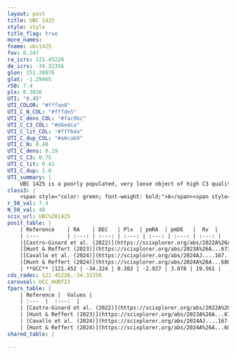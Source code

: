 ```yaml
---
layout: post
title: UBC 1425
style: style
title_flag: true
more_names: 
fname: ubc1425
fov: 0.247
ra_icrs: 121.45228
de_icrs: -34.32356
glon: 251.38076
glat: -1.29465
r50: 7.4
plx: 0.3016
UTI: "0.45"
UTI_COLOR: "#fffae0"
UTI_C_N_COL: "#fffde5"
UTI_C_dens_COL: "#fac9bc"
UTI_C_C3_COL: "#d4edca"
UTI_C_lit_COL: "#fff6da"
UTI_C_dup_COL: "#a6cab9"
UTI_C_N: 0.48
UTI_C_dens: 0.19
UTI_C_C3: 0.75
UTI_C_lit: 0.42
UTI_C_dup: 1.0
UTI_summary: |
    UBC 1425 is a poorly populated, very loose object of high C3 quality. It was recently reported in the literature.
class3: |
    <span style="color: green; font-weight: bold;">A</span><span style="color: #FFC300; font-weight: bold;">B</span>
r_50_val: 7.4
N_50_val: 48
scix_url: UBC%201425
posit_table: |
    | Reference    | RA    | DEC   | Plx  | pmRA  | pmDE   |  Rv  |
    | :---         | :---: | :---: | :---: | :---: | :---: | :---: |
    |[Castro-Ginard et al. (2022)](https://scixplorer.org/abs/2022A%26A...661A.118C) | 121.49 | -34.34 | 0.29 | -2.93 | 3.07 | -- |
    |[Hunt & Reffert (2023)](https://scixplorer.org/abs/2023A%26A...673A.114H) | 121.359 | -34.324 | 0.299 | -2.887 | 3.034 | 52.758 |
    |[Cavallo et al. (2024)](https://scixplorer.org/abs/2024AJ....167...12C) | 121.517 | -34.373 | 0.301 | -- | -- | -- |
    |[Hunt & Reffert (2024)](https://scixplorer.org/abs/2024A%26A...686A..42H) | 121.359 | -34.324 | 0.299 | -2.887 | 3.034 | 52.758 |
    | **UCC** |121.452 | -34.324 | 0.302 | -2.927 | 3.076 | 19.561 | 
cds_radec: 121.45228,-34.32356
carousel: UCC_HUNT23
fpars_table: |
    | Reference |  Values |
    | :---  |  :---:  |
    | [Castro-Ginard et al. (2022)](https://scixplorer.org/abs/2022A%26A...661A.118C) | `AV=1.422, Dist=3486, logAge=7.641` |
    | [Hunt & Reffert (2023)](https://scixplorer.org/abs/2023A%26A...673A.114H) | `AV50=1.675, diffAV50=2.351, MOD50=12.293, logAge50=8.156` |
    | [Cavallo et al. (2024)](https://scixplorer.org/abs/2024AJ....167...12C) | `AV50=1.91, dMod50=12.26, logAge50=7.99, [Fe/H]50=0.09` |
    | [Hunt & Reffert (2024)](https://scixplorer.org/abs/2024A%26A...686A..42H) | `MassJ=360.363` |
shared_table: |
    
---
```


